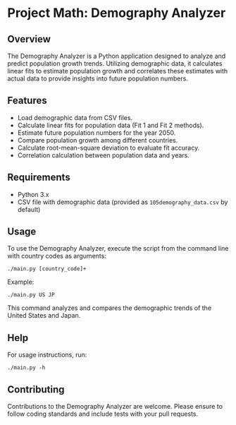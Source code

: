 # Project Math: Demography Analyzer

## Overview

The Demography Analyzer is a Python application designed to analyze and predict population growth trends. Utilizing demographic data, it calculates linear fits to estimate population growth and correlates these estimates with actual data to provide insights into future population numbers.

## Features

- Load demographic data from CSV files.
- Calculate linear fits for population data (Fit 1 and Fit 2 methods).
- Estimate future population numbers for the year 2050.
- Compare population growth among different countries.
- Calculate root-mean-square deviation to evaluate fit accuracy.
- Correlation calculation between population data and years.

## Requirements

- Python 3.x
- CSV file with demographic data (provided as `105demography_data.csv` by default)

## Usage

To use the Demography Analyzer, execute the script from the command line with country codes as arguments:

```
./main.py [country_code]+
```

Example:

```
./main.py US JP
```

This command analyzes and compares the demographic trends of the United States and Japan.

## Help

For usage instructions, run:

```
./main.py -h
```

## Contributing

Contributions to the Demography Analyzer are welcome. Please ensure to follow coding standards and include tests with your pull requests.
